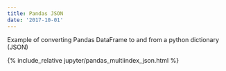 ```yaml
---
title: Pandas JSON
date: '2017-10-01'
---
```


Example of converting Pandas DataFrame to and from a python dictionary (JSON)

<!-- excerpt separator -->

{% include_relative jupyter/pandas_multiindex_json.html %}
